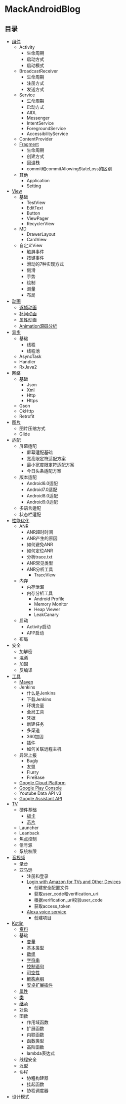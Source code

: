 # MackAndroidBlog

## 目录
* [组件](/component)
    * Activity
        * 生命周期
        * 启动方式
        * 启动模式
    * BroadcastReceiver
        * 生命周期
        * 注册方式
        * 发送方式
    * Service
        * 生命周期
        * 启动方式
        * AIDL
        * Messenger
        * IntentService
        * ForegroundService
        * AccessibilityService
    * ContentProvider
    * [Fragment](/component/src/main/java/com/mackwu/component/fragment)
        * 生命周期
        * 创建方式
        * 回退栈
        * commit和commitAllowingStateLoss的区别
    * 其他
        * Application
        * Setting
* [View](/view)
    * 基础
        * TestView
        * EditText
        * Button
        * ViewPager
        * RecyclerView
    * MD
        * DrawerLayout
        * CardView
    * 自定义View
        * 触屏事件
        * 按键事件
        * 滑动的7种实现方式
        * 侧滑
        * 手势
        * 绘制
        * 测量
        * 布局
* [动画](/anim)
    * [逐帧动画](/anim/逐帧动画.md)
    * [补间动画](/anim/补间动画.md)
    * [属性动画](/anim/属性动画.md)
    * [Animation源码分析](/anim/Animation源码分析.md)
* [异步](/async)
    * 基础
        * 线程
        * 线程池
    * AsyncTask
    * Handler
    * RxJava2
* [网络](/http)
    * 基础
        * Json
        * Xml
        * Http
        * Https
    * Gson
    * OkHttp
    * Retrofit
* [图片](/image)
    * 图片压缩方式
    * Glide
* [适配](/adapt)
    * 屏幕适配
        * 屏幕适配基础
        * 宽高限定符适配方案
        * 最小宽度限定符适配方案
        * 今日头条适配方案
    * 版本适配
        * Android6.0适配
        * Android7.0适配
        * Android8.0适配
        * Android9.0适配
    * 多语言适配
    * 状态栏适配
* [性能优化](/performance)
    * ANR
        * ANR超时时间
        * ANR产生的原因
        * 如何避免ANR
        * 如何定位ANR
        * 分析trace.txt
        * ANR常见类型
        * ANR分析工具
            * TraceView
    * 内存
        * 内存泄漏
        * 内存分析工具
            * Android Profile
            * Memory Monitor
            * Heap Viewer
            * LeakCanary
    * 启动
        * Activity启动
        * APP启动
    * 布局
* 安全
    * 加解密
    * 混淆
    * 加固
    * 反编译
* [工具](/tool)
    * [Maven](/tool/Maven介绍.md)
    * Jenkins
        * 什么是Jenkins
        * 下载Jenkins
        * 环境变量
        * 全局工具
        * 凭据
        * 新建任务
        * 多渠道
        * 360加固
        * 插件
        * 如何关联远程主机
    * 异常上报
        * Bugly
        * 友盟
        * Flurry
        * FireBase
    * [Google Cloud Platform](https://console.cloud.google.com/project)
    * [Google Play Console](https://play.google.com/apps/publish/)
    * Youtube Data API v3
    * [Google Assistant API](https://developers.google.com/assistant/)
* [TV](/tv)
    * 硬件基础
        * [板卡](/tv/板卡.md)
        * [芯片](/tv/芯片.md)
    * Launcher
    * Leanback
    * 焦点控制
    * 信号源
    * 系统权限
* [音视频](/media)
    * 录音
    * 亚马逊
        * 注册和登录
        * [Login with Amazon for TVs and Other Devices](https://developer.amazon.com/zh/docs/login-with-amazon/minitoc-lwa-other-devices.html)
            * 创建安全配置文件
            * 获取user_code和verification_uri
            * 根据verification_uri校验user_code
            * 获取access_token
        * [Alexa voice service](https://developer.amazon.com/alexa/console/avs/home)
            * 创建项目
* [Kotlin](/kt)
    * [资料](/kt/资料.md)
    * 基础
        * [变量](/kt/basic/变量.md)
        * [基本类型](/kt/basic/基本类型.md)
        * [数组](/kt/basic/数组.md)
        * [字符串](/kt/basic/字符串.md)
        * [控制语句](/kt/basic/控制语句.md)
        * [可空性](/kt/basic/可空性.md)
        * [解构声明](/kt/basic/解构声明.md)
        * [安卓扩展插件](/kt/basic/安卓扩展插件.md)
    * [属性](/kt/属性.md)
    * [类](/kt/类.md)
    * [继承](/kt/继承.md)
    * [对象](/kt/对象.md)
    * 函数
        * 作用域函数
        * 扩展函数
        * 内联函数
        * 函数类型
        * 高阶函数
        * lambda表达式
    * 线程安全
    * 泛型    
    * 协程
        * 协程构建器
        * 挂起函数
        * 协程调度器
* 设计模式